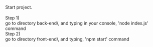 Start project. <br>
<br>
Step 1) <br>
  go to directory back-end/, and typing in your console, 'node index.js' command <br>
Step 2) <br>
  go to directory front-end/, and typing, 'npm start' command <br>